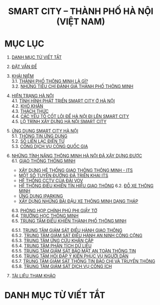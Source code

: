<div align="center">
  <h1><strong>SMART CITY – THÀNH PHỐ HÀ NỘI (VIỆT NAM)</strong></h1>
</div>

# MỤC LỤC
1. [DANH MỤC TỪ VIẾT TẮT](#danhmuctuviettat)
2. [ĐẶT VẤN ĐỀ](#datvande)
3. [KHÁI NIỆM](#khainiem)  
   3.1. [THÀNH PHỐ THÔNG MINH LÀ GÌ?](#11)  
   3.2. [NHỮNG TIÊU CHÍ ĐÁNH GIÁ THÀNH PHỐ THÔNG MINH](#12)  
4. [HIỆN TRẠNG HÀ NỘI](#hientranghanoi)  
   4.1. [TÌNH HÌNH PHÁT TRIỂN SMART CITY Ở HÀ NỘI](#tinhhinhphattriensmartcityhanoi)  
   4.2. [KHÓ KHĂN](#khokhan)  
   4.3. [THÁCH THỨC](#thachthuc)  
   4.4. [CÁC YẾU TỐ CỐT LÕI ĐỂ HÀ NỘI ĐI LÊN SMART CITY](#cacyeutocotloidehanoidilensmartcity)  
   4.5. [LỘ TRÌNH XÂY DỰNG HÀ NỘI SMART CITY](#lotrinhxaydunghanoismartcity)  
5. [ỨNG DỤNG SMART CITY HÀ NỘI](#ungdungsmartcityhanoi)  
   5.1. [THÔNG TIN ỨNG DỤNG](#thongtinungdung)  
   5.2. [SỔ LIÊN LẠC ĐIỆN TỬ](#solienlacdientu)  
   5.3. [CỔNG DỊCH VỤ CÔNG QUỐC GIA](#congdichvucong)   
6. [NHỮNG TÍNH NĂNG THÔNG MINH HÀ NỘI ĐÃ XÂY DỰNG ĐƯỢC](#nhungtinhnangthongminhhanoidaxaydungduoc)  
   6.1. [GIAO THÔNG THÔNG MINH](#giaothongthongminh)  
      - [XÂY DỰNG HỆ THỐNG GIAO THÔNG THÔNG MINH - ITS](#xaydunghethonggiaothongthongminh)  
      - [MỘT SỐ TUYẾN ĐƯỜNG ĐÃ TRIỂN KHAI ITS](#motsotuyenduongdatrienkhai)  
      - [HỆ THỐNG CCTV CỦA ĐÀI VOV](#hethongcctvcuadaivov)  
      - [HỆ THỐNG ĐIỀU KHIỂN TÍN HIỆU GIAO THÔNG](#hethongdieukhientinhieugiaothong)
   6.2. [ĐỖ XE THÔNG MINH](#doxethongminh)  
      - [ỨNG DỤNG IPARKING](#ungdungiparking)  
      - [XÂY DỰNG NHỮNG BÃI ĐẬU XE THÔNG MINH DẠNG THÁP](#xaydungnhungbaidauxethongminhdangthap)
   
   6.3. [PHÒNG HỌP CHÍNH PHỦ PHI GIẤY TỜ](#phonghopchinhphuphigiayto)  
   6.4. [TRƯỜNG HỌC THÔNG MINH](#truonghocthongminh)  
   6.5. [TRUNG TÂM ĐIỀU KHIỂN THÀNH PHỐ THÔNG MINH](#trungtamdieukhienthanhphothongminh)
   
      6.5.1. [TRUNG TÂM GIÁM SÁT ĐIỀU HÀNH GIAO THÔNG](#trungtamgiamsatdieuhanhgiaothong)  
      6.5.2. [TRUNG TÂM GIÁM SÁT ĐIỀU HÀNH AN NINH CÔNG CỘNG](#trungtamgiamsatdieuhanhanninhcongcong)  
      6.5.3. [TRUNG TÂM ỨNG CỨU KHẨN CẤP](#trungtamungcuukhancap)  
      6.5.4. [TRUNG TÂM PHÂN TÍCH DỮ LIỆU](#trungtamphantichdulieu)  
      6.5.5. [TRUNG TÂM GIÁM SÁT BẢO MẬT AN TOÀN THÔNG TIN](#trungtamgiamsatbaomatantoanthongtin)  
      6.5.6. [TRUNG TÂM HỎI ĐÁP Ý KIẾN PHỤC VỤ NGƯỜI DÂN](#trungtamhoidapykienphucvunguoidan)  
      6.5.7. [TRUNG TÂM GIÁM SÁT THÔNG TIN BÁO CHÍ VÀ TRUYỀN THÔNG](#trungtamgiamsatthongtinbaochivatruyenthong)  
      6.5.8. [TRUNG TÂM GIÁM SÁT DỊCH VỤ CÔNG ÍCH](#trungtamgiamsatdichvucong)  
8. [TÀI LIỆU THAM KHẢO](#tailieuthamkhao)

# DANH MỤC TỪ VIẾT TẮT
<a name="danhmuctuviettat"></a>



